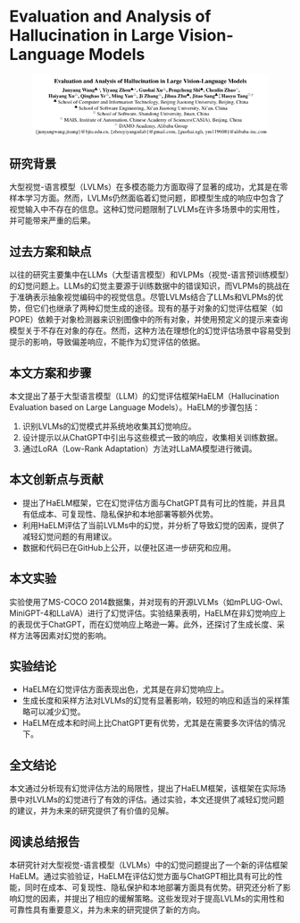# Evaluation and Analysis of Hallucination in Large Vision-Language Models

<figure><img src="../.gitbook/assets/image (75).png" alt=""><figcaption></figcaption></figure>

## 研究背景

大型视觉-语言模型（LVLMs）在多模态能力方面取得了显著的成功，尤其是在零样本学习方面。然而，LVLMs仍然面临着幻觉问题，即模型生成的响应中包含了视觉输入中不存在的信息。这种幻觉问题限制了LVLMs在许多场景中的实用性，并可能带来严重的后果。

## 过去方案和缺点

以往的研究主要集中在LLMs（大型语言模型）和VLPMs（视觉-语言预训练模型）的幻觉问题上。LLMs的幻觉主要源于训练数据中的错误知识，而VLPMs的挑战在于准确表示抽象视觉编码中的视觉信息。尽管LVLMs结合了LLMs和VLPMs的优势，但它们也继承了两种幻觉生成的途径。现有的基于对象的幻觉评估框架（如POPE）依赖于对象检测器来识别图像中的所有对象，并使用预定义的提示来查询模型关于不存在对象的存在。然而，这种方法在理想化的幻觉评估场景中容易受到提示的影响，导致偏差响应，不能作为幻觉评估的依据。

## 本文方案和步骤

本文提出了基于大型语言模型（LLM）的幻觉评估框架HaELM（Hallucination Evaluation based on Large Language Models）。HaELM的步骤包括：

1. 识别LVLMs的幻觉模式并系统地收集其幻觉响应。
2. 设计提示以从ChatGPT中引出与这些模式一致的响应，收集相关训练数据。
3. 通过LoRA（Low-Rank Adaptation）方法对LLaMA模型进行微调。

## 本文创新点与贡献

* 提出了HaELM框架，它在幻觉评估方面与ChatGPT具有可比的性能，并且具有低成本、可复现性、隐私保护和本地部署等额外优势。
* 利用HaELM评估了当前LVLMs中的幻觉，并分析了导致幻觉的因素，提供了减轻幻觉问题的有用建议。
* 数据和代码已在GitHub上公开，以便社区进一步研究和应用。

## 本文实验

实验使用了MS-COCO 2014数据集，并对现有的开源LVLMs（如mPLUG-Owl、MiniGPT-4和LLaVA）进行了幻觉评估。实验结果表明，HaELM在非幻觉响应上的表现优于ChatGPT，而在幻觉响应上略逊一筹。此外，还探讨了生成长度、采样方法等因素对幻觉的影响。

## 实验结论

* HaELM在幻觉评估方面表现出色，尤其是在非幻觉响应上。
* 生成长度和采样方法对LVLMs的幻觉有显著影响，较短的响应和适当的采样策略可以减少幻觉。
* HaELM在成本和时间上比ChatGPT更有优势，尤其是在需要多次评估的情况下。

## 全文结论

本文通过分析现有幻觉评估方法的局限性，提出了HaELM框架，该框架在实际场景中对LVLMs的幻觉进行了有效的评估。通过实验，本文还提供了减轻幻觉问题的建议，并为未来的研究提供了有价值的见解。

## 阅读总结报告

本研究针对大型视觉-语言模型（LVLMs）中的幻觉问题提出了一个新的评估框架HaELM。通过实验验证，HaELM在评估幻觉方面与ChatGPT相比具有可比的性能，同时在成本、可复现性、隐私保护和本地部署方面具有优势。研究还分析了影响幻觉的因素，并提出了相应的缓解策略。这些发现对于提高LVLMs的实用性和可靠性具有重要意义，并为未来的研究提供了新的方向。
